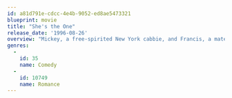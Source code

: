 ```yaml
---
id: a81d791e-cdcc-4e4b-9052-ed8ae5473321
blueprint: movie
title: "She's the One"
release_date: '1996-08-26'
overview: "Mickey, a free-spirited New York cabbie, and Francis, a materialistic Wall Street stockbroker, are extremely competitive and confused about women as a result of their father's influence. Though they disagree about everything, they have one thing in common: Mickey's ex-fiance Heather is Francis's secret love. Though both brothers have beautiful wives, Heather triggers their longtime sibling rivalry"
genres:
  -
    id: 35
    name: Comedy
  -
    id: 10749
    name: Romance
---
```

